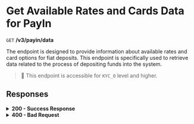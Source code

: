 # Get Available Rates and Cards Data for PayIn

`GET` **/v3/payin/data**

The endpoint is designed to provide information about available rates and card options for fiat deposits. This endpoint is specifically used to retrieve data related to the process of depositing funds into the system.

> 📘 This endpoint is accessible for `KYC_0` level and higher.

## Responses

<details>
<summary><strong>200 - Success Response</strong></summary>
  
Successful execution of the request to obtain information about KYC limits. This indicates that the server has successfully processed the request, and the returned data contains information about KYC limits.
  
**Media type:** `application/json`

### Body

An array containing exchange rate information for different fiat currencies relative to a base currency.

- **cards**: array[object]
  - Contains information about available cards for payment.
    - **maskedPan**: string
      - Represents the masked PAN (Primary Account Number) of the card.
    - **cardId**: integer
      - Unique identifier for the card.
    - **cardType**: string
      - Indicates the type of the card.
      - Example: `VISA`
    - **minAmountFrom**: integer
      - Minimum amount allowed for payment from the card.
    - **maxAmountFrom**: integer
      - Maximum amount allowed for payment from the card.
    - **validationStatus**: string
      - Indicates the validation status of the card.
    - **billingAddressRequired**: boolean
      - Specifies whether providing a billing address is required for the card.
      - Default: `true`
    - **validTo**: string<date>
      - Represents the expiration date until which the provided data is valid.
      - Match pattern: `YYYY-MM-DDThh:mm:ss<TZDSuffix>`
    - **validSeconds**: integer
      - The number of seconds during which the data remains valid.
    - **pairs**: array[object]
      - Contains information about currency pairs for the pay-in process.
        - **rate**: integer
          - Exchange rate for the currency pair.
        - **currencyFrom**: string
          - The source currency in the pair.
        - **currencyTo**: string
          - The target currency in the pair.
        - **amountScaleFrom**: integer
          - Scale for the amount in the source currency.
        - **amountScaleTo**: integer
          - Scale for the amount in the target currency.
        - **lock**: boolean
          - Whether the currency pair is locked.
    - **fiatPairs**: array[object]
      - Similar to pairs, specifically for fiat currency pairs.
        - **rate**: integer
          - Exchange rate.
        - **currencyFrom**: string
          - Source currency.
        - **currencyTo**: string
          - Target currency.
        - **amountScaleFrom**: integer
          - Scale for the source currency.
        - **amountScaleTo**: integer
          - Scale for the target currency.
        - **lock**: boolean
          - Indicates whether the exchange rate is locked.
          - Default: `true`
    - **feeInfo**: object
      - Information about fees.
        - **name**: string
          - Fee name.
        - **value**: integer
          - Current value of the fee.
        - **valueOld**: integer
          - Previous value of the fee.
        - **includeInRate**: boolean
          - Whether the fee is included in the exchange rate.
    - **feeTable**: array[object]
      - Information about fee percentages based on transaction amounts.
        - **amountFrom**: object
          - Minimum amount for the fee.
          - **value**: integer
            - Amount value.
          - **currency**: string
            - Currency of the amount.
        - **amountTo**: object
          - Maximum amount for the fee.
          - **value**: integer
            - Amount value.
          - **currency**: string
            - Currency of the amount.
        - **percent**: integer
          - Percentage fee.
        - **percentOld**: integer
          - Old percentage fee.
        - **defaultMinAmountFrom**: integer
          - Default minimum deposit amount.
        - **defaultMaxAmountFrom**: integer
          - Default maximum deposit amount.
        - **isFirstPurchase**: boolean
          - Indicates whether it is the user's first purchase.
    - **freeTransactionsPromo**: object
      - Details about a promotional offer for free transactions.
        - **available**: integer
          - Available free transactions.
        - **total**: integer
          - Total free transactions.
    - **fees**: object
      - Details about various fees.
        - **currency**: string
          - Fee currency.
        - **scale**: integer
          - Fee scale.
        - **rate**: integer
          - Fee rate.
        - **partnerFee**: integer
          - Partner fee.
        - **crypteriumGas**: integer
          - Crypterium gas fee.
        - **additionalFee**: integer
          - Additional fee.
        - **transactionFee**: integer
          - Transaction fee.
        - **insuranceFee**: integer
          - Insurance fee.
        - **feeTableEnabled**: boolean
          - Indicates whether fee table is enabled.
    - **feeTable**: array[object]
      - Fee details in tabular form.
        - **amountFrom**: object
          - **value**: integer
            - Amount value.
          - **currency**: string
            - Currency of the amount.
        - **amountTo**: object
          - **value**: integer
            - Amount value.
          - **currency**: string
            - Currency of the amount.
        - **percent**: integer
          - Percentage fee.
    - **billingAddressRequired**: boolean
      - Specifies whether providing a billing address is generally required for pay-in transactions.

  
**Responses example**
```json
{
  "fees": {
    "rate": 0,
    "scale": 8,
    "currency": "EUR",
    "feeTable": null,
    "partnerFee": 0,
    "insuranceFee": null,
    "additionalFee": 0,
    "crypteriumGas": 0,
    "transactionFee": 0,
    "feeTableEnabled": false
  },
  "cards": [
    {
      "cardId": 127,
      "cardType": "VISA",
      "maskedPan": "4907***3896",
      "maxAmountFrom": 0,
      "minAmountFrom": 0,
      "validationStatus": "APPROVED",
      "billingAddressRequired": false
    },
    {
      "cardId": 289,
      "cardType": "MASTERCARD",
      "maskedPan": "5570***2778",
      "maxAmountFrom": 0,
      "minAmountFrom": 0,
      "validationStatus": "APPROVED",
      "billingAddressRequired": true
    },
    {
      "cardId": 999,
      "cardType": "MASTERCARD",
      "maskedPan": "5232***7382",
      "maxAmountFrom": 0,
      "minAmountFrom": 0,
      "validationStatus": "APPROVED",
      "billingAddressRequired": true
    },
    {
      "cardId": 150,
      "cardType": "VISA",
      "maskedPan": "4012***1881",
      "maxAmountFrom": 0,
      "minAmountFrom": 0,
      "validationStatus": "APPROVED",
      "billingAddressRequired": false
    }
  ],
  "pairs": [
    {
      "lock": false,
      "rate": 1.0948105977665863,
      "currencyTo": "USDC",
      "currencyFrom": "EUR",
      "amountScaleTo": 8,
      "amountScaleFrom": 8
    },
    {
      "lock": false,
      "rate": 1.0944511327569224,
      "currencyTo": "USDT",
      "currencyFrom": "EUR",
      "amountScaleTo": 8,
      "amountScaleFrom": 8
    },
    {
      "lock": false,
      "rate": 0.002547446185199337,
      "currencyTo": "BCH",
      "currencyFrom": "EUR",
      "amountScaleTo": 8,
      "amountScaleFrom": 8
    },
    {
      "lock": false,
      "rate": 1.5528673695979627,
      "currencyTo": "XRP",
      "currencyFrom": "EUR",
      "amountScaleTo": 8,
      "amountScaleFrom": 8
    },
    {
      "lock": false,
      "rate": 39.055459185559094,
      "currencyTo": "QASH",
      "currencyFrom": "EUR",
      "amountScaleTo": 8,
      "amountScaleFrom": 8
    },
    {
      "lock": false,
      "rate": 0.000271749468729788,
      "currencyTo": "ETH",
      "currencyFrom": "EUR",
      "amountScaleTo": 8,
      "amountScaleFrom": 8
    },
    {
      "lock": false,
      "rate": 0.011021712774165105,
      "currencyTo": "LTC",
      "currencyFrom": "EUR",
      "amountScaleTo": 8,
      "amountScaleFrom": 8
    },
    {
      "lock": false,
      "rate": 1.0952782554407947,
      "currencyTo": "DAI",
      "currencyFrom": "EUR",
      "amountScaleTo": 8,
      "amountScaleFrom": 8
    },
    {
      "lock": false,
      "rate": 0.000015174161437903,
      "currencyTo": "BTC",
      "currencyFrom": "EUR",
      "amountScaleTo": 8,
      "amountScaleFrom": 8
    }
  ],
  "feeInfo": null,
  "validTo": "2024-03-12T07:33:20.498+00:00",
  "feeTable": null,
  "fiatPairs": [],
  "validSeconds": 30,
  "firstPurchase": false,
  "firstPurchaseLimit": {
    "value": 0,
    "currency": "EUR"
  },
  "defaultMaxAmountFrom": 0,
  "defaultMinAmountFrom": 0,
  "freeTransactionsPromo": {
    "total": 0,
    "available": 0
  },
  "billingAddressRequired": true
}
```
</details>


<details>
<summary><strong>400 - Bad Request</strong></summary>

The response status code indicates that the requested page was not found on the server.
  
- **Media type:** `application/json`
  

- **message:** string
  - Message displayed to the user.

- **field:** string
  - Specifies the field in the request that caused the error.

- **errorId:** integer
  - Identifier of the error.

- **systemId:** string
  - Identifier of the component.

- **originalMessage:** string
  - The original error message.

- **errorStackTrace:** string
  - The place where the error occurred in the code.

- **data:** object
  - Additional data related to the error, structured as key-value pairs.
    - **additionalProp1:** object
    - **additionalProp2:** object
    - **additionalProp3:** object

- **error:** string
  - Identifier of the error.

    
**Responses example**

```json
{
  "error": "COMMON",
  "errorId": 0,
  "message": "Sorry for inconvenience. We're fixing the issue. If you have urgent questions, contact support",
  "systemId": "core"
}
```

</details>
